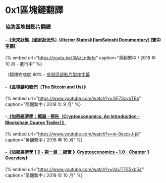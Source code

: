 # 0x1區塊鏈翻譯

### 協助區塊鏈影片翻譯

#### -[《未來狀態（國家狀況外）Ulterior States》 \[IamSatoshi Documentary\] \[繁中字幕\]](https://youtu.be/3iAzLqtlefg)

{% embed url="https://youtu.be/3iAzLqtlefg" caption="英翻繁中 / 2018 年 10 月 - 進行中" %}

（翻譯完成度 80% - [參與這部影片製作字幕](http://www.youtube.com/timedtext_video?ref=share&v=3iAzLqtlefg)

#### -[《區塊鏈和我們（The Bitcoin and Us）》](https://www.youtube.com/watch?v=2iF73cybTBs)

{% embed url="https://www.youtube.com/watch?v=2iF73cybTBs" caption="簡翻繁中 / 2018 年 9 月" %}

#### -[《加密經濟學：概論 - 預告（Cryptoeconomics: An Introduction - Blockchain Course Trailer）》](https://www.youtube.com/watch?v=m-0escxJ-j8)

{% embed url="https://www.youtube.com/watch?v=m-0escxJ-j8" caption="英翻繁中 / 2018 年 10 月" %}

#### -[《加密經濟學 1.0 - 第一章 ：總覽 》Cryptoeconomics - 1.0 - Chapter 1 Overview》](https://www.youtube.com/watch?v=VaUTTE5xb54)

{% embed url="https://www.youtube.com/watch?v=VaUTTE5xb54" caption="英翻繁中 / 2018 年 10 月" %}

## 

